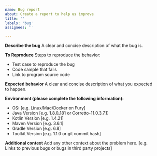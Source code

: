 ```yaml
---
name: Bug report
about: Create a report to help us improve
title: ''
labels: 'bug'
assignees: ''

---
```


**Describe the bug**
A clear and concise description of what the bug is.

**To Reproduce**
Steps to reproduce the behavior:

- Test case to reproduce the bug
- Code sample that fails
- Link to program source code

**Expected behavior**
A clear and concise description of what you expected to happen.

**Environment (please complete the following information):**

- OS: [e.g. Linux/Mac/Docker on Fury]
- Java Version [e.g. 1.8.0_181 or Corretto-11.0.3.7.1]
- Kotlin Version [e.g. 1.4.21]
- Maven Version [e.g. 3.6.1]
- Gradle Version [e.g. 6.8]
- Toolkit Version [e.g. 1.1.0 or git commit hash]

**Additional context**
Add any other context about the problem here. [e.g. Links to previous bugs or bugs in third party projects]
